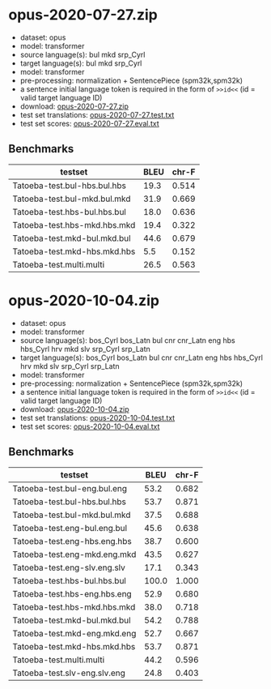 # opus-2020-07-27.zip

* dataset: opus
* model: transformer
* source language(s): bul mkd srp_Cyrl
* target language(s): bul mkd srp_Cyrl
* model: transformer
* pre-processing: normalization + SentencePiece (spm32k,spm32k)
* a sentence initial language token is required in the form of `>>id<<` (id = valid target language ID)
* download: [opus-2020-07-27.zip](https://object.pouta.csc.fi/Tatoeba-MT-models/zls-zls/opus-2020-07-27.zip)
* test set translations: [opus-2020-07-27.test.txt](https://object.pouta.csc.fi/Tatoeba-MT-models/zls-zls/opus-2020-07-27.test.txt)
* test set scores: [opus-2020-07-27.eval.txt](https://object.pouta.csc.fi/Tatoeba-MT-models/zls-zls/opus-2020-07-27.eval.txt)

## Benchmarks

| testset               | BLEU  | chr-F |
|-----------------------|-------|-------|
| Tatoeba-test.bul-hbs.bul.hbs 	| 19.3 	| 0.514 |
| Tatoeba-test.bul-mkd.bul.mkd 	| 31.9 	| 0.669 |
| Tatoeba-test.hbs-bul.hbs.bul 	| 18.0 	| 0.636 |
| Tatoeba-test.hbs-mkd.hbs.mkd 	| 19.4 	| 0.322 |
| Tatoeba-test.mkd-bul.mkd.bul 	| 44.6 	| 0.679 |
| Tatoeba-test.mkd-hbs.mkd.hbs 	| 5.5 	| 0.152 |
| Tatoeba-test.multi.multi 	| 26.5 	| 0.563 |

# opus-2020-10-04.zip

* dataset: opus
* model: transformer
* source language(s): bos_Cyrl bos_Latn bul cnr cnr_Latn eng hbs hbs_Cyrl hrv mkd slv srp_Cyrl srp_Latn
* target language(s): bos_Cyrl bos_Latn bul cnr cnr_Latn eng hbs hbs_Cyrl hrv mkd slv srp_Cyrl srp_Latn
* model: transformer
* pre-processing: normalization + SentencePiece (spm32k,spm32k)
* a sentence initial language token is required in the form of `>>id<<` (id = valid target language ID)
* download: [opus-2020-10-04.zip](https://object.pouta.csc.fi/Tatoeba-MT-models/zls-zls/opus-2020-10-04.zip)
* test set translations: [opus-2020-10-04.test.txt](https://object.pouta.csc.fi/Tatoeba-MT-models/zls-zls/opus-2020-10-04.test.txt)
* test set scores: [opus-2020-10-04.eval.txt](https://object.pouta.csc.fi/Tatoeba-MT-models/zls-zls/opus-2020-10-04.eval.txt)

## Benchmarks

| testset               | BLEU  | chr-F |
|-----------------------|-------|-------|
| Tatoeba-test.bul-eng.bul.eng 	| 53.2 	| 0.682 |
| Tatoeba-test.bul-hbs.bul.hbs 	| 53.7 	| 0.871 |
| Tatoeba-test.bul-mkd.bul.mkd 	| 37.5 	| 0.688 |
| Tatoeba-test.eng-bul.eng.bul 	| 45.6 	| 0.638 |
| Tatoeba-test.eng-hbs.eng.hbs 	| 38.7 	| 0.600 |
| Tatoeba-test.eng-mkd.eng.mkd 	| 43.5 	| 0.627 |
| Tatoeba-test.eng-slv.eng.slv 	| 17.1 	| 0.343 |
| Tatoeba-test.hbs-bul.hbs.bul 	| 100.0 	| 1.000 |
| Tatoeba-test.hbs-eng.hbs.eng 	| 52.9 	| 0.680 |
| Tatoeba-test.hbs-mkd.hbs.mkd 	| 38.0 	| 0.718 |
| Tatoeba-test.mkd-bul.mkd.bul 	| 54.2 	| 0.788 |
| Tatoeba-test.mkd-eng.mkd.eng 	| 52.7 	| 0.667 |
| Tatoeba-test.mkd-hbs.mkd.hbs 	| 53.7 	| 0.871 |
| Tatoeba-test.multi.multi 	| 44.2 	| 0.596 |
| Tatoeba-test.slv-eng.slv.eng 	| 24.8 	| 0.403 |

